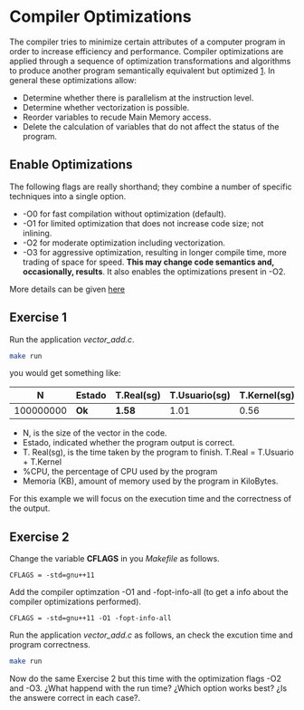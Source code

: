 # Compiler Optimizations

The compiler tries to minimize certain attributes of a computer program in order to increase efficiency and performance. Compiler optimizations are applied through a sequence of optimization transformations and algorithms to produce another program semantically equivalent but optimized [1](https://en.wikipedia.org/wiki/Optimizing_compiler). In general these optimizations allow:

* Determine whether there is parallelism at the instruction level.
* Determine whether vectorization is possible.
* Reorder variables to recude Main Memory access.
* Delete the calculation of variables that do not affect the status of the program.

## Enable Optimizations

The following flags are really shorthand; they combine a number of specific techniques into a single option.

* -O0 for fast compilation without optimization (default).
* -O1 for limited optimization that does not increase code size; not inlining.
* -O2 for moderate optimization including vectorization.
* -O3 for aggressive optimization, resulting in longer compile time, more trading of space for speed. **This may change code semantics and, occasionally, results**. It also enables the optimizations present in -O2.

More details can be given [here](https://cvw.cac.cornell.edu/codeopt/compilerOptions)

## Exercise 1

Run the application *vector_add.c*.

```bash
make run 
```
you would get something like:

|N|Estado|T.Real(sg)|T.Usuario(sg)|T.Kernel(sg)|%CPU| Memoria(KB)|
|---|---|---|---|---|---|---|
|100000000|**Ok**|**1.58**|1.01|0.56|99%|2344564|

- N, is the size of the vector in the code.
- Estado, indicated whether the program output is correct.
- T. Real(sg), is the time taken by the program to finish. T.Real = T.Usuario + T.Kernel
- %CPU, the percentage of CPU used by the program
- Memoria (KB), amount of memory used by the program in KiloBytes.

For this example we will focus on the execution time and the correctness of the output.

## Exercise 2

Change the variable **CFLAGS** in you *Makefile* as follows.

```basemake
CFLAGS = -std=gnu++11
```
Add the compiler optimzation -O1 and -fopt-info-all (to get a info about the compiler optimizations performed).

```basemake
CFLAGS = -std=gnu++11 -O1 -fopt-info-all
```
Run the application *vector_add.c* as follows, an check the excution time and program correctness.

```bash
make run 
```

Now do the same Exercise 2 but this time with the optimization flags -O2 and -O3. ¿What happend with the run time? ¿Which option works best? ¿Is the answere correct in each case?.

